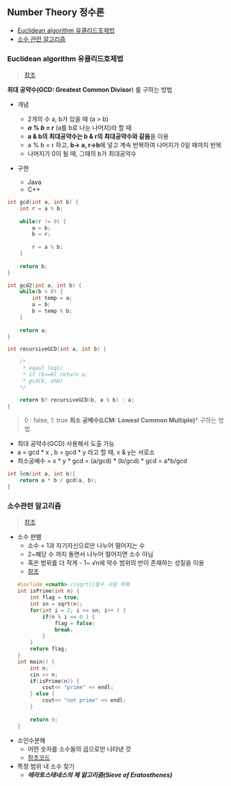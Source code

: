 ﻿## Number Theory 정수론
- [Euclidean algorithm 유클리드호제법]()
- [소수 관련 알고리즘]()


### Euclidean algorithm 유클리드호제법
>[참조](http://lonpeach.com/2017/11/12/Euclidean-algorithm/)

**최대 공약수(GCD: Greatest Common Divisor**) 를 구하는 방법

- 개념
	- 2개의 수 a, b가 있을 때 (a > b)
	- ***a % b = r*** (a를 b로 나눈 나머지)라 할 때
	- **a & b의 최대공약수는 b & r의 최대공약수와 같음**을 이용
	- a % b = r 하고, **b-> a, r->b**에 넣고 계속 반복하여 나머지가 0일 때까지 반복
	- 나머지가 0이 될 때, 그때의 b가 최대공약수

- 구현
	- Java
	- C++
```c++
int gcd(int a, int b) {
    int r = a % b;
    
    while(r != 0) {
        a = b;
        b = r;
        
        r = a % b;
    }
    
    return b;
}

int gcd2(int a, int b) {
	while(b > 0) {
		int temp = a;
		a = b;
		b = temp % b;
	}
	
	return a;
}

int recursiveGCD(int a, int b) {

	/* 
     * eqaul logic
     * if (b==0) return a;
     * gcd(b, a%b)
    */

    return b? recursiveGCD(b, a % b) : a;
}
```
> 0 : false, 1: true
**최소 공배수(LCM: Lowest Common Multiple)*** 구하는 방법
- 최대 공약수(GCD) 사용해서 도출 가능
- a = gcd * x , b = gcd * y 라고 할 때, x & y는 서로소 
- 최소공배수 = x * y * gcd = (a/gcd) * (b/gcd) * gcd = a*b/gcd

```c++
int lcm(int a, int b){
	return a * b / gcd(a, b);
}
```
### 소수관련 알고리즘
> [참조](https://ratsgo.github.io/data%20structure&algorithm/2017/10/07/prime/)

- 소수 판별
	- 소수 = 1과 자기자신으로만 나누어 떨어지는 수
	- 2~해당 수 까지 돌면서 나누어 떨어지면 소수 아님 
	- 혹은 범위를 더 작게 - 1~ √n에 약수 범위의 반이 존재하는 성질을 이용
	- [참조](http://marobiana.tistory.com/89)
	```c++
	#include <cmath> //sqrt()함수 사용 위해
	int isPrime(int n) {
		int flag = true;
		int sn = sqrt(n);
		for(int i = 2; i <= sn; i++ ) {
			if(n % i == 0 ) {
				flag = false;
				break;
			}
		} 
		return flag;
	}
	int main() {
		int n;
		cin >> n;
		if(isPrime(n)) {
			cout<< "prime" << endl;
		} else {
			cout<< "not prime" << endl;
		}
		
		return 0;
	}
	
	```
- 소인수분해
	- 어떤 숫자를 소수들의 곱으로만 나타낸 것
	- [참조코드](https://aossuper8.tistory.com/7)
- 특정 범위 내 소수 찾기
	- ***에라토스테네스의 체 알고리즘(Sieve of Eratosthenes)***





